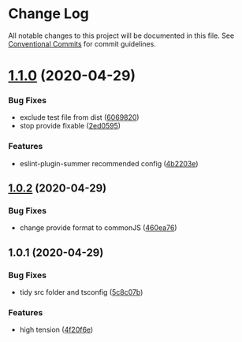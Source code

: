 # Change Log

All notable changes to this project will be documented in this file.
See [Conventional Commits](https://conventionalcommits.org) for commit guidelines.

# [1.1.0](https://github.com/1natsu172/eslint-summer/compare/v1.0.2...v1.1.0) (2020-04-29)


### Bug Fixes

* exclude test file from dist ([6069820](https://github.com/1natsu172/eslint-summer/commit/6069820e0b4235cc364e69f574de824a23b71ccd))
* stop provide fixable ([2ed0595](https://github.com/1natsu172/eslint-summer/commit/2ed059581f3ea0f8a672ffd909d10149910e3400))


### Features

* eslint-plugin-summer recommended config ([4b2203e](https://github.com/1natsu172/eslint-summer/commit/4b2203e8618ba0340a2053f7ce2b30cf2575cf89))





## [1.0.2](https://github.com/1natsu172/eslint-summer/compare/v1.0.1...v1.0.2) (2020-04-29)


### Bug Fixes

* change provide format  to commonJS ([460ea76](https://github.com/1natsu172/eslint-summer/commit/460ea76525b6b1353ce4193ad84d0bc3123315a0))





## 1.0.1 (2020-04-29)


### Bug Fixes

* tidy src folder and tsconfig ([5c8c07b](https://github.com/1natsu172/eslint-summer/commit/5c8c07bbf63c05527191b88565fdb25f6315ad1d))


### Features

* high tension ([4f20f6e](https://github.com/1natsu172/eslint-summer/commit/4f20f6ecbf9f0059dd36c4922a2c07ef320dbdbc))
